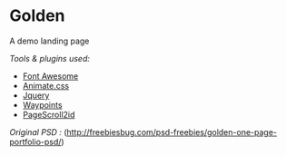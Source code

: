 # Golden
A demo landing page

*Tools  & plugins used:*

* [Font Awesome](https://fortawesome.github.io/Font-Awesome/)
* [Animate.css](https://daneden.github.io/animate.css/)
* [Jquery](https://jquery.com)
* [Waypoints](https://github.com/imakewebthings/waypoints)
* [PageScroll2id](https://github.com/malihu/page-scroll-to-id)

*Original PSD :*
(http://freebiesbug.com/psd-freebies/golden-one-page-portfolio-psd/)